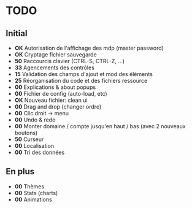 # TODO
## Initial
* **OK** Autorisation de l'affichage des mdp (master password)
* **OK** Cryptage fichier sauvegarde
* **50** Raccourcis clavier (CTRL-S, CTRL-Z, ...)
* **33** Agencements des contrôles
* **15** Validation des champs d'ajout et mod des éléments
* **25** Réorganisation du code et des fichiers ressource
* **00** Explications & about popups
* **00** Fichier de config (auto-load, etc)
* **OK** Nouveau fichier: clean ui
* **00** Drag and drop (changer ordre)
* **00** Clic droit -> menu
* **00** Undo & redo
* **00** Monter domaine / compte jusqu'en haut / bas (avec 2 nouveaux boutons)
* **50** Curseur
* **00** Localisation
* **00** Tri des données

## En plus
* **00** Thèmes
* **00** Stats (charts)
* **00** Animations
